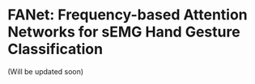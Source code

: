 # FANet: Frequency-based Attention Networks for sEMG Hand Gesture Classification

(Will be updated soon)
